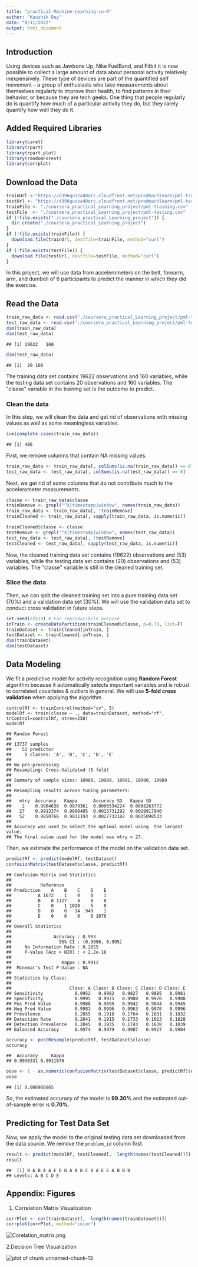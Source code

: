 ```yaml
---
title: "practical-Machine-Learning-in-R"
author: "Kaushik Dey"
date: "8/11/2022"
output: html_document
---
```


## Introduction

Using devices such as Jawbone Up, Nike FuelBand, and Fitbit it is now possible to collect a large amount of data about personal activity relatively inexpensively. These type of devices are part of the quantified self movement – a group of enthusiasts who take measurements about themselves regularly to improve their health, to find patterns in their behavior, or because they are tech geeks. One thing that people regularly do is quantify how much of a particular activity they do, but they rarely quantify how well they do it.

## Added Required Libraries
```r
library(caret)
library(rpart)
library(rpart.plot)
library(randomForest)
library(corrplot)
```

## Download the Data

```r
trainUrl <-"https://d396qusza40orc.cloudfront.net/predmachlearn/pml-training.csv"
testUrl <- "https://d396qusza40orc.cloudfront.net/predmachlearn/pml-testing.csv"
trainFile <- "./coursera_practical_Learning_project/pml-training.csv"
testFile  <- "./coursera_practical_Learning_project/pml-testing.csv"
if (!file.exists("./coursera_practical_Learning_project")) {
  dir.create("./coursera_practical_Learning_project")
}
if (!file.exists(trainFile)) {
  download.file(trainUrl, destfile=trainFile, method="curl")
}
if (!file.exists(testFile)) {
  download.file(testUrl, destfile=testFile, method="curl")
}
```

In this project, we will use data from accelerometers on the belt, forearm, arm, and dumbell of 6 participants to predict the manner in which they did the exercise.


## Read the Data
```r
train_raw_data <- read.csv("./coursera_practical_Learning_project/pml-training.csv")
test_raw_data <- read.csv("./coursera_practical_Learning_project/pml-testing.csv")
dim(train_raw_data)
dim(test_raw_data)
```

```
## [1] 19622   160
```

```r
dim(test_raw_data)
```
```
## [1]  20 160
```
The training data set contains 19622 observations and 160 variables, while the testing data set contains 20 observations and 160 variables. The "classe" variable in the training set is the outcome to predict.

### Clean the data
In this step, we will clean the data and get rid of observations with missing values as well as some meaningless variables.

```r
sum(complete.cases(train_raw_data))
```

```
## [1] 406
```
First, we remove columns that contain NA missing values.

```r
train_raw_data <- train_raw_data[, colSums(is.na(train_raw_data)) == 0]
test_raw_data <- test_raw_data[, colSums(is.na(test_raw_data)) == 0]
```

Next, we get rid of some columns that do not contribute much to the accelerometer measurements.

```r
classe <- train_raw_data$classe
trainRemove <- grepl("^X|timestamp|window", names(train_raw_data))
train_raw_data <- train_raw_data[, !trainRemove]
trainCleaned <- train_raw_data[, sapply(train_raw_data, is.numeric)]

trainCleaned$classe <- classe
testRemove <- grepl("^X|timestamp|window", names(test_raw_data))
test_raw_data <- test_raw_data[, !testRemove]
testCleaned <- test_raw_data[, sapply(test_raw_data, is.numeric)]
```

Now, the cleaned training data set contains (19622) observations and (53) variables, while the testing data set contains (20) observations and (53) variables. The "classe" variable is still in the cleaned training set.

### Slice the data
Then, we can split the cleaned training set into a pure training data set (70%) and a validation data set (30%). We will use the validation data set to conduct cross validation in future steps.

```r
set.seed(22519) # For reproducibile purpose
inTrain <- createDataPartition(trainCleaned$classe, p=0.70, list=F)
trainDataset <- trainCleaned[inTrain, ]
testDataset <- trainCleaned[-inTrain, ]
dim(trainDataset)
dim(testDataset)
```

## Data Modeling
We fit a predictive model for activity recognition using **Random Forest** algorithm because it automatically selects important variables and is robust to correlated covariates & outliers in general. We will use **5-fold cross validation** when applying the algorithm.  
```{r}
controlRf <- trainControl(method="cv", 5)
modelRf <- train(classe ~ ., data=trainDataset, method="rf", trControl=controlRf, ntree=250)
modelRf
```

```
## Random Forest
##
## 13737 samples
##    52 predictor
##     5 classes: 'A', 'B', 'C', 'D', 'E'
##
## No pre-processing
## Resampling: Cross-Validated (5 fold)
##
## Summary of sample sizes: 10989, 10989, 10991, 10990, 10989
##
## Resampling results across tuning parameters:
##
##   mtry  Accuracy   Kappa      Accuracy SD   Kappa SD    
##    2    0.9904636  0.9879361  0.0006534224  0.0008263772
##   27    0.9913374  0.9890405  0.0015731292  0.0019917940
##   52    0.9850766  0.9811193  0.0027732182  0.0035098533
##
## Accuracy was used to select the optimal model using  the largest value.
## The final value used for the model was mtry = 27.
```

Then, we estimate the performance of the model on the validation data set.  


```r
predictRf <- predict(modelRf, testDataset)
confusionMatrix(testDataset$classe, predictRf)
```

```
## Confusion Matrix and Statistics
##
##           Reference
## Prediction    A    B    C    D    E
##          A 1672    1    0    0    1
##          B    8 1127    4    0    0
##          C    0    1 1020    5    0
##          D    0    0   14  949    1
##          E    0    0    0    6 1076
##
## Overall Statistics
##                                          
##                Accuracy : 0.993          
##                  95% CI : (0.9906, 0.995)
##     No Information Rate : 0.2855         
##     P-Value [Acc > NIR] : < 2.2e-16      
##                                          
##                   Kappa : 0.9912         
##  Mcnemar's Test P-Value : NA             
##
## Statistics by Class:
##
##                      Class: A Class: B Class: C Class: D Class: E
## Sensitivity            0.9952   0.9982   0.9827   0.9885   0.9981
## Specificity            0.9995   0.9975   0.9988   0.9970   0.9988
## Pos Pred Value         0.9988   0.9895   0.9942   0.9844   0.9945
## Neg Pred Value         0.9981   0.9996   0.9963   0.9978   0.9996
## Prevalence             0.2855   0.1918   0.1764   0.1631   0.1832
## Detection Rate         0.2841   0.1915   0.1733   0.1613   0.1828
## Detection Prevalence   0.2845   0.1935   0.1743   0.1638   0.1839
## Balanced Accuracy      0.9974   0.9979   0.9907   0.9927   0.9984
```

```r
accuracy <- postResample(predictRf, testDataset$classe)
accuracy
```

```
##  Accuracy     Kappa
## 0.9930331 0.9911870
```

```r
oose <- 1 - as.numeric(confusionMatrix(testDataset$classe, predictRf)$overall[1])
oose
```

```
## [1] 0.006966865
```
So, the estimated accuracy of the model is **99.30%** and the estimated out-of-sample error is **0.70%**.

## Predicting for Test Data Set
Now, we apply the model to the original testing data set downloaded from the data source. We remove the `problem_id` column first.


```r
result <- predict(modelRf, testCleaned[, -length(names(testCleaned))])
result
```

```
##  [1] B A B A A E D B A A B C B A E E A B B B
## Levels: A B C D E
```

## Appendix: Figures
  1. Correlation Matrix Visualization  

```r
corrPlot <- cor(trainDataset[, -length(names(trainDataset))])
corrplot(corrPlot, method="color")
```
![Corelation_matrix.png](Corelation_matrix.png)

2.Decision Tree Visualization

![plot of chunk unnamed-chunk-13](figure/unnamed-chunk-13-1.png)
